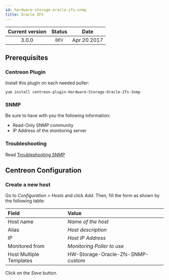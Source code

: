 ```yaml
---
id: hardware-storage-oracle-zfs-snmp
title: Oracle ZFS
---
```


| Current version | Status | Date |
| :-: | :-: | :-: |
| 3.0.0 | `DEV` | Apr 20 2017 |

## Prerequisites

### Centreon Plugin

Install this plugin on each needed poller:

``` shell
yum install centreon-plugin-Hardware-Storage-Oracle-Zfs-Snmp
```

### SNMP

Be sure to have with you the following information:

  - Read-Only SNMP community
  - IP Address of the monitoring server

### Troubleshooting

Read [Troubleshooting SNMP](http://documentation.centreon.com/docs/centreon-plugins/en/latest/user/guide.html#snmp)

## Centreon Configuration

### Create a new host

Go to *Configuration \> Hosts* and click *Add*. Then, fill the form as shown by the following table:

| Field                   | Value                             |
| :---------------------- | :-------------------------------- |
| Host name               | *Name of the host*                |
| Alias                   | *Host description*                |
| IP                      | *Host IP Address*                 |
| Monitored from          | *Monitoring Poller to use*        |
| Host Multiple Templates | HW-Storage-Oracle-Zfs-SNMP-custom |

Click on the *Save* button.

